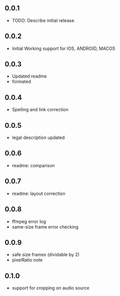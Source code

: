 ## 0.0.1

* TODO: Describe initial release.

## 0.0.2

* Initial Working support for IOS, ANDROID, MACOS

## 0.0.3

* Updated readme
* formated

## 0.0.4

* Spelling and link correction

## 0.0.5

* legal description updated

## 0.0.6

* readme: comparison

## 0.0.7

* readme: layout correction

## 0.0.8

* ffmpeg error log
* same-size frame error checking

## 0.0.9

* safe size frames (dividable by 2)
* pixelRatio note

## 0.1.0

* support for cropping on audio source

